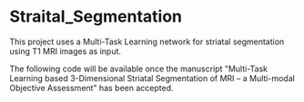 # Straital_Segmentation

This project uses a Multi-Task Learning network for striatal segmentation using T1 MRI images as input.

The following code will be available once the manuscript "Multi-Task Learning based 3-Dimensional Striatal Segmentation of MRI – a Multi-modal Objective Assessment"
has been accepted.

